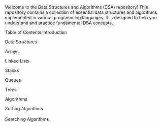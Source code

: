 Welcome to the Data Structures and Algorithms (DSA) repository! This repository contains a collection of essential data structures and algorithms implemented in various programming languages. It is designed to help you understand and practice fundamental DSA concepts.

Table of Contents
Introduction

Data Structures

Arrays

Linked Lists

Stacks

Queues

Trees

Algorithms

Sorting Algorithms <br><br> Searching Algorithms

